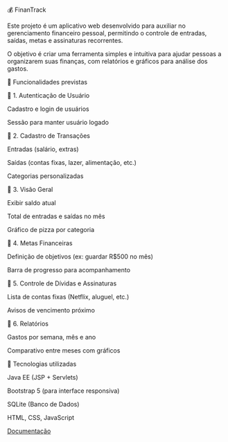 💰 FinanTrack

Este projeto é um aplicativo web desenvolvido para auxiliar no gerenciamento financeiro pessoal, permitindo o controle de entradas, saídas, metas e assinaturas recorrentes.

O objetivo é criar uma ferramenta simples e intuitiva para ajudar pessoas a organizarem suas finanças, com relatórios e gráficos para análise dos gastos.


📌 Funcionalidades previstas

🔹 1. Autenticação de Usuário

Cadastro e login de usuários

Sessão para manter usuário logado

🔹 2. Cadastro de Transações

Entradas (salário, extras)

Saídas (contas fixas, lazer, alimentação, etc.)

Categorias personalizadas

🔹 3. Visão Geral

Exibir saldo atual

Total de entradas e saídas no mês

Gráfico de pizza por categoria

🔹 4. Metas Financeiras

Definição de objetivos (ex: guardar R$500 no mês)

Barra de progresso para acompanhamento

🔹 5. Controle de Dívidas e Assinaturas

Lista de contas fixas (Netflix, aluguel, etc.)

Avisos de vencimento próximo

🔹 6. Relatórios

Gastos por semana, mês e ano

Comparativo entre meses com gráficos



🚀 Tecnologias utilizadas

Java EE (JSP + Servlets)

Bootstrap 5 (para interface responsiva)

SQLite (Banco de Dados)

HTML, CSS, JavaScript

[Documentação](https://docs.google.com/document/d/1BHJ1PtrndcojcnKtepJ2ATaL_eETV61WYLOpMt_g7jI/edit?tab=t.0)
